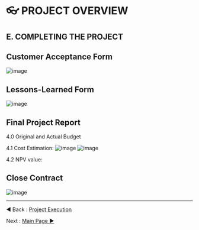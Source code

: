 # 👓 PROJECT OVERVIEW
## E. COMPLETING THE PROJECT

## Customer Acceptance Form
![image](https://github.com/rootReb0rn/iMedic/blob/d61f462ae683ef4735c65acc79129f262dab6612/Documentation/11.PNG)
## Lessons-Learned Form
![image](https://github.com/rootReb0rn/iMedic/blob/655ba47d8ff9adb2a383450ccf8b140cf5f6ecf3/Documentation/2222.PNG)

## Final Project Report
4.0 Original and Actual Budget

  4.1 Cost Estimation:
![image](https://github.com/rootReb0rn/iMedic/blob/1bbc4a807da9c15c35eb34f19701ccd3d03e52e0/Documentation/44444.PNG)
![image](https://github.com/rootReb0rn/iMedic/blob/1bbc4a807da9c15c35eb34f19701ccd3d03e52e0/Documentation/5555.PNG)



  4.2 NPV value:
  



## Close Contract
![image](https://github.com/rootReb0rn/iMedic/blob/b70ffb39e49fb1dc7fe0ccf48e31b75c6999e1f9/Documentation/3333.PNG)


















---
◀ Back : [Project Execution](D-PROJECT_EXECUTION.md)  

Next : [Main Page ▶](../README.md)
